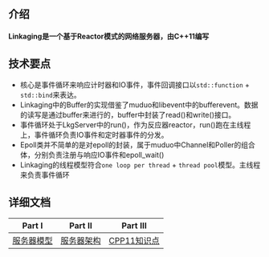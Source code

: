 ## 介绍
#### Linkaging是一个基于Reactor模式的网络服务器，由C++11编写

## 技术要点
- 核心是事件循环来响应计时器和IO事件，事件回调接口以`std::function` + `std::bind`来表达。
- Linkaging中的Buffer的实现借鉴了muduo和libevent中的bufferevent。数据的读写是通过buffer来进行的，buffer中封装了read()和write()接口。
- 事件循环处于LkgServer中的run()，作为反应器reactor，run()跑在主线程上，事件循环负责IO事件和定时器事件的分发。
- Epoll类并不简单的是对epoll的封装，属于muduo中Channel和Poller的组合体，分别负责注册与响应IO事件和epoll_wait()
- Linkaging的线程模型符合`one loop per thread` + `thread pool`模型。主线程来负责事件循环   

## 详细文档
| Part I | Part II | Part III 
| :-: | :-: | :-: |
|[服务器模型](./Docs/ServerModel.md)|[服务器架构](./Docs/ServerArch.md)|[CPP11知识点](./Docs/CPP11.md)
